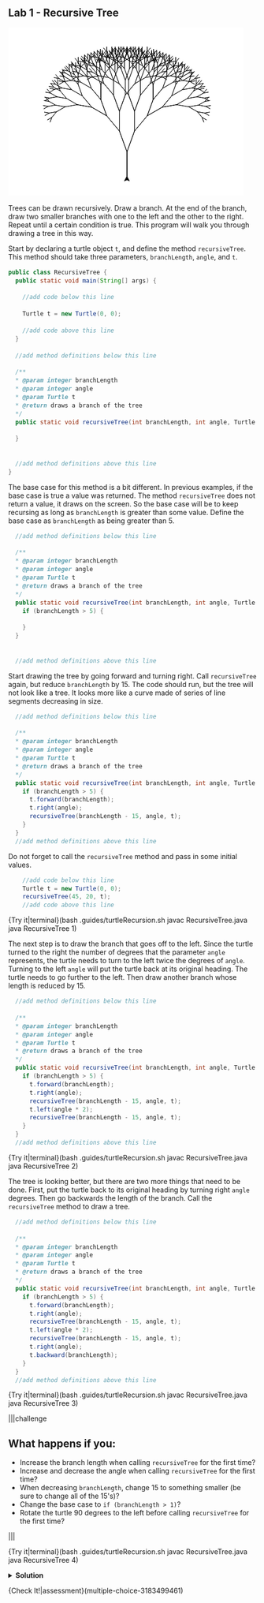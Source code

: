 ## Lab 1 - Recursive Tree

![Recursive Tree](.guides/img/fractal_tree.png)

Trees can be drawn recursively. Draw a branch. At the end of the branch, draw two smaller branches with one to the left and the other to the right. Repeat until a certain condition is true. This program will walk you through drawing a tree in this way.

Start by declaring a turtle object `t`, and define the method `recursiveTree`. This method should take three parameters, `branchLength`, `angle`, and `t`.

```java
public class RecursiveTree {
  public static void main(String[] args) {
    
    //add code below this line
    
    Turtle t = new Turtle(0, 0);
    
    //add code above this line
  }
  
  //add method definitions below this line
  
  /**
  * @param integer branchLength
  * @param integer angle
  * @param Turtle t
  * @return draws a branch of the tree
  */
  public static void recursiveTree(int branchLength, int angle, Turtle t) {
    
  }
  
  
  //add method definitions above this line
}
```

The base case for this method is a bit different. In previous examples, if the base case is true a value was returned. The method `recursiveTree` does not return a value, it draws on the screen. So the base case will be to keep recursing as long as `branchLength` is greater than some value. Define the base case as `branchLength` as being greater than 5.

```java
  //add method definitions below this line
  
  /**
  * @param integer branchLength
  * @param integer angle
  * @param Turtle t
  * @return draws a branch of the tree
  */
  public static void recursiveTree(int branchLength, int angle, Turtle t) {
    if (branchLength > 5) {
      
    }
  }
  
  
  //add method definitions above this line
```

Start drawing the tree by going forward and turning right. Call `recursiveTree` again, but reduce `branchLength` by 15. The code should run, but the tree will not look like a tree. It looks more like a curve made of series of line segments decreasing in size.

```java
  //add method definitions below this line

  /**
  * @param integer branchLength
  * @param integer angle
  * @param Turtle t
  * @return draws a branch of the tree
  */
  public static void recursiveTree(int branchLength, int angle, Turtle t) {
    if (branchLength > 5) {
      t.forward(branchLength);
      t.right(angle);
      recursiveTree(branchLength - 15, angle, t);
    }
  }
  //add method definitions above this line
```

Do not forget to call the `recursiveTree` method and pass in some initial values.

```java
    //add code below this line
    Turtle t = new Turtle(0, 0);
    recursiveTree(45, 20, t);  
    //add code above this line
```

{Try it|terminal}(bash .guides/turtleRecursion.sh javac RecursiveTree.java java RecursiveTree 1)

The next step is to draw the branch that goes off to the left. Since the turtle turned to the right the number of degrees that the parameter `angle` represents, the turtle needs to turn to the left twice the degrees of `angle`. Turning to the left `angle` will put the turtle back at its original heading. The turtle needs to go further to the left. Then draw another branch whose length is reduced by 15.

```java
  //add method definitions below this line
  
  /**
  * @param integer branchLength
  * @param integer angle
  * @param Turtle t
  * @return draws a branch of the tree
  */
  public static void recursiveTree(int branchLength, int angle, Turtle t) {
    if (branchLength > 5) {
      t.forward(branchLength);
      t.right(angle);
      recursiveTree(branchLength - 15, angle, t);
      t.left(angle * 2);
      recursiveTree(branchLength - 15, angle, t);
    }
  }
  //add method definitions above this line
```

{Try it|terminal}(bash .guides/turtleRecursion.sh javac RecursiveTree.java java RecursiveTree 2)

The tree is looking better, but there are two more things that need to be done. First, put the turtle back to its original heading by turning right `angle` degrees. Then go backwards the length of the branch. Call the `recursiveTree` method to draw a tree.

```java
  //add method definitions below this line
  
  /**
  * @param integer branchLength
  * @param integer angle
  * @param Turtle t
  * @return draws a branch of the tree
  */
  public static void recursiveTree(int branchLength, int angle, Turtle t) {
    if (branchLength > 5) {
      t.forward(branchLength);
      t.right(angle);
      recursiveTree(branchLength - 15, angle, t);
      t.left(angle * 2);
      recursiveTree(branchLength - 15, angle, t);
      t.right(angle);
      t.backward(branchLength);
    }
  }
  //add method definitions above this line
```

{Try it|terminal}(bash .guides/turtleRecursion.sh javac RecursiveTree.java java RecursiveTree 3)

|||challenge
## What happens if you:
* Increase the branch length when calling `recursiveTree` for the first time?
* Increase and decrease the angle when calling `recursiveTree` for the first time?
* When decreasing `branchLength`, change 15 to something smaller (be sure to change all of the 15's)?
* Change the base case to `if (branchLength > 1)`?
* Rotate the turtle 90 degrees to the left before calling `recursiveTree` for the first time?

|||

{Try it|terminal}(bash .guides/turtleRecursion.sh javac RecursiveTree.java java RecursiveTree 4)

<details>
  <summary><strong>Solution</strong></summary> 
  
  ```java
  public class RecursiveTree {
    public static void main(String[] args) {

      //add code below this line

      Turtle t = new Turtle(0, 0);
      t.left(90);
      t.speed(10);
      recursiveTree(50, 20, t);

      //add code above this line
    }

    //add method definitions below this line

    /**
    * @param integer branchLength
    * @param integer angle
    * @param Turtle t
    * @return draws a branch of the tree
    */
    public static void recursiveTree(int branchLength, int angle, Turtle t) {
      if (branchLength > 5) {
        t.forward(branchLength);
        t.right(angle);
        recursiveTree(branchLength - 5, angle, t);
        t.left(angle * 2);
        recursiveTree(branchLength - 5, angle, t);
        t.right(angle);
        t.backward(branchLength);
      }
    }
    //add method definitions above this line
  }
  ```
  
</details>

{Check It!|assessment}(multiple-choice-3183499461)
